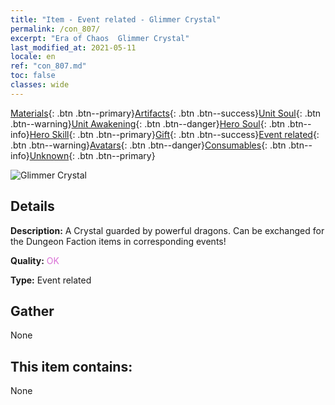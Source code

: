```yaml
---
title: "Item - Event related - Glimmer Crystal"
permalink: /con_807/
excerpt: "Era of Chaos  Glimmer Crystal"
last_modified_at: 2021-05-11
locale: en
ref: "con_807.md"
toc: false
classes: wide
---
```

 [Materials](/Items/){: .btn .btn--primary}[Artifacts](/Items/Artifacts/){: .btn .btn--success}[Unit Soul](/Items/UnitSoul/){: .btn .btn--warning}[Unit Awakening](/Items/UnitAwakening/){: .btn .btn--danger}[Hero Soul](/Items/HeroSoul/){: .btn .btn--info}[Hero Skill](/Items/HeroSkill/){: .btn .btn--primary}[Gift](/Items/Gift/){: .btn .btn--success}[Event related](/Items/Events/){: .btn .btn--warning}[Avatars](/Items/Avatars/){: .btn .btn--danger}[Consumables](/Items/Consumables/){: .btn .btn--info}[Unknown](/Items/Unknown/){: .btn .btn--primary}

 ![Glimmer Crystal](/images/t/i_3065.png)

## Details
 **Description:** A Crystal guarded by powerful dragons. Can be exchanged for the Dungeon Faction items in corresponding events!

 **Quality:** <span style="color: #DA70D6">OK</span>

 **Type:** Event related

## Gather

  None

## This item contains:

  None

